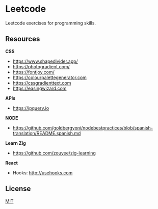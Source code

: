 # Leetcode

Leetcode exercises for programming skills.

## Resources

**CSS**

- https://www.shapedivider.app/
- https://photogradient.com/
- https://fontjoy.com/
- https://colourpalettegenerator.com
- https://cssgradienttext.com
- https://easingwizard.com

**APIs**

- https://ipquery.io

**NODE**

- https://github.com/goldbergyoni/nodebestpractices/blob/spanish-translation/README.spanish.md

**Learn Zig**
- https://github.com/zouyee/zig-learning

**React**
- Hooks: http://usehooks.com
  
## License

[MIT](./LICENSE)
